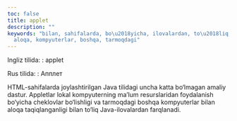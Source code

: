 ```yaml
---
toc: false
title: applet
description: ""
keywords: "bilan, sahifalarda, bo\u2018yicha, ilovalardan, to\u2018liq, taqiqlanganligi,
  aloqa, kompyuterlar, boshqa, tarmoqdagi"
---
```


Ingliz tilida:
:   аpplet

Rus tilida:
:   Апплет

HTML-sahifalarda joylashtirilgan Java tilidagi uncha katta bo‘lmagan amaliy dastur. Appletlar lokal kompyuterning ma’lum resurslaridan foydalanish bo‘yicha cheklovlar bo‘lishligi va tarmoqdagi boshqa kompyuterlar bilan aloqa taqiqlanganligi bilan to‘liq Java-ilovalardan farqlanadi.